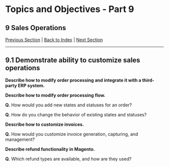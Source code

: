 # Topics and Objectives - Part 9

## **9** Sales Operations

[Previous Section](./8.md) | [Back to Index](./) | [Next Section](./10.md)

------

## **9.1** Demonstrate ability to customize sales operations

**Describe how to modify order processing and integrate it with a third-party ERP system.**

**Describe how to modify order processing flow.** 

**Q.** How would you add new states and statuses for an order?

**Q.** How do you change the behavior of existing states and statuses?

**Describe how to customize invoices.** 

**Q.** How would you customize invoice generation, capturing, and management?

**Describe refund functionality in Magento.** 

**Q.** Which refund types are available, and how are they used?






